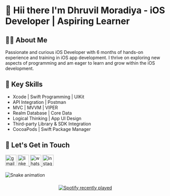 <h1>👋 Hii there I'm Dhruvil Moradiya - iOS Developer | Aspiring Learner
</h1>

👨‍💻 About Me
------
Passionate and curious iOS Developer with 6 months of hands-on experience and training in iOS app development. I thrive on exploring new aspects of programming and am eager to learn and grow within the iOS development.

🚀 Key Skills
------
- Xcode | Swift Programming | UIKit
- API Integration | Postman
- MVC | MVVM | VIPER
- Realm Database | Core Data
- Logical Thinking | App UI Design
- Third-party Library & SDK Integration
- CocoaPods | Swift Package Manager

###
###
📧 Let's Get in Touch
------------------
<div align="left">
  <a href="dhruvilmoradiya989@gmail.com" target="_blank" style="text-decoration: none;">
    <img src="https://img.shields.io/static/v1?message=Gmail&logo=gmail&label=&color=D14836&logoColor=white&labelColor=&style=for-the-badge" height="35" alt="gmail logo"/>
  </a>
  <a href="https://www.linkedin.com/in/dhruvil-moradiya/" target="_blank">
    <img src="https://img.shields.io/static/v1?message=LinkedIn&logo=linkedin&label=&color=0077B5&logoColor=white&labelColor=&style=for-the-badge" height="35" alt="linkedin logo"/>
  </a>
  <a href="https://api.whatsapp.com/send?phone=919978816292" target="_blank">
    <img src="https://img.shields.io/static/v1?message=Whatsapp&logo=whatsapp&label=&color=25D366&logoColor=white&labelColor=&style=for-the-badge" height="35" alt="whatsapp logo"/>
  </a>
  <a href="https://www.instagram.com/dhruvil_moradiya/" target="_blank">
    <img src="https://img.shields.io/static/v1?message=Instagram&logo=instagram&label=&color=E4405F&logoColor=white&labelColor=&style=for-the-badge" height="35" alt="instagram logo"/>
  </a>
</div>

<br clear="both">

<img src="https://raw.githubusercontent.com/dhruvil989/dhruvil989/output/snake.svg" alt="Snake animation" />

###

<div align="center">
  <a href="https://open.spotify.com/user/31nbmnycnleywxzj7h6ibz5nhmpy">
    <img src="https://spotify-recently-played-readme.vercel.app/api?user=31nbmnycnleywxzj7h6ibz5nhmpy&count=5&unique=false" alt="Spotify recently played"  />
  </a>
</div>

###
